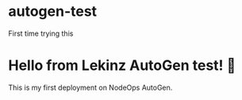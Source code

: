 # autogen-test
First time trying this
<!DOCTYPE html>
<html>
<head>
  <title>Hello AutoGen 🚀</title>
</head>
<body>
  <h1>Hello from Lekinz AutoGen test! 🎉</h1>
  <p>This is my first deployment on NodeOps AutoGen.</p>
</body>
</html>

